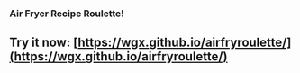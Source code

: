 ### Air Fryer Recipe Roulette!

## Try it now: [https://wgx.github.io/airfryroulette/](https://wgx.github.io/airfryroulette/)